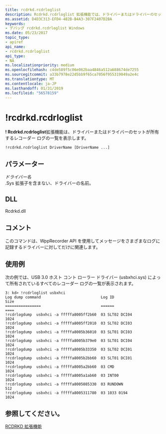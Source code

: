 ```yaml
---
title: rcdrkd.rcdrloglist
description: Rcdrkd.rcdrloglist 拡張機能では、ドライバーまたはドライバーのセットが所有するレコーダー ログの一覧が表示されます。
ms.assetid: D4D3C313-EFD4-482B-B4A3-307F2407D2BA
keywords:
- デバッグ rcdrkd.rcdrloglist Windows
ms.date: 05/23/2017
topic_type:
- apiref
api_name:
- rcdrkd.rcdrloglist
api_type:
- NA
ms.localizationpriority: medium
ms.openlocfilehash: c4de589f5c06e062baa4846a512a688674de7255
ms.sourcegitcommit: a33b7978e22d5bb9f65ca7056f955319049a2e4c
ms.translationtype: MT
ms.contentlocale: ja-JP
ms.lasthandoff: 01/31/2019
ms.locfileid: "56578159"
---
```

# <a name="rcdrkdrcdrloglist"></a>!rcdrkd.rcdrloglist


**! Rcdrkd.rcdrloglist**拡張機能は、ドライバーまたはドライバーのセットが所有するレコーダー ログの一覧を表示します。

```dbgcmd
!rcdrkd.rcdrloglist DriverName [DriverName ...]
```

## <a name="span-idddkdevobjdbgspanspan-idddkdevobjdbgspanparameters"></a><span id="ddk__devobj_dbg"></span><span id="DDK__DEVOBJ_DBG"></span>パラメーター


<span id="_______DriverName______"></span><span id="_______drivername______"></span><span id="_______DRIVERNAME______"></span> *ドライバー名*   
.Sys 拡張子を含まない、ドライバーの名前。

## <a name="span-iddllspanspan-iddllspandll"></a><span id="DLL"></span><span id="dll"></span>DLL


Rcdrkd.dll

<a name="remarks"></a>コメント
-------

このコマンドは、WppRecorder API を使用してメッセージをさまざまなログに記録するドライバーに対してだけに関連します。

<a name="examples"></a>使用例
--------

次の例では、USB 3.0 ホスト コント ローラー ドライバー (usbxhci.sys) によって所有されているすべてのレコーダー ログの一覧が表示されます。

```dbgcmd
3: kd> !rcdrloglist usbxhci
Log dump command                           Log ID                   Size
================                           ======                   ====
!rcdrlogdump  usbxhci -a fffffa8005ff2b60  03 SLT02 DCI04           1024
!rcdrlogdump  usbxhci -a fffffa8005ff2010  03 SLT02 DCI03           1024
!rcdrlogdump  usbxhci -a fffffa8005b36010  03 SLT01 DCI03           1024
!rcdrlogdump  usbxhci -a fffffa8005b379e0  03 SLT01 DCI04           1024
!rcdrlogdump  usbxhci -a fffffa8005b33350  03 SLT02 DCI01           1024
!rcdrlogdump  usbxhci -a fffffa8005b2bb60  03 SLT01 DCI01           1024
!rcdrlogdump  usbxhci -a fffffa8005a2bb60  03 CMD                   1024
!rcdrlogdump  usbxhci -a fffffa8005a1ab60  03 INT00                 1024
!rcdrlogdump  usbxhci -a fffffa8005085330  03 RUNDOWN               512
!rcdrlogdump  usbxhci -a fffffa8005311780  03 1033 0194             1024
```

## <a name="span-idseealsospansee-also"></a><span id="see_also"></span>参照してください。


[RCDRKD 拡張機能](rcdrkd-extensions.md)

 

 






